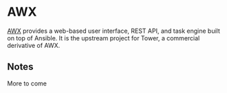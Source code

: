 # AWX

[AWX](https://github.com/ansible/awx) provides a web-based user interface, REST API, and task engine built on top of Ansible. It is the upstream project for Tower, a commercial derivative of AWX.

## Notes
More to come
